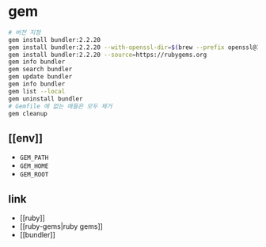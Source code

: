 # gem

```sh
# 버전 지정
gem install bundler:2.2.20
gem install bundler:2.2.20 --with-openssl-dir=$(brew --prefix openssl@1.1)
gem install bundler:2.2.20 --source=https://rubygems.org
gem info bundler
gem search bundler
gem update bundler
gem info bundler
gem list --local
gem uninstall bundler
# Gemfile 에 없는 애들은 모두 제거
gem cleanup
```

## [[env]]
- `GEM_PATH`
- `GEM_HOME`
- `GEM_ROOT`

## link
- [[ruby]]
- [[ruby-gems|ruby gems]]
- [[bundler]]
